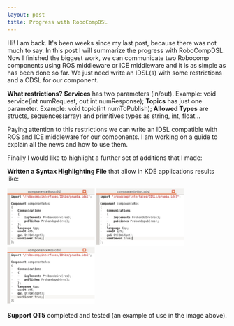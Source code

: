 ```yaml
---
layout: post
title: Progress with RoboCompDSL
---
```


Hi! I am back.
It's been weeks since my last post, because there was not much to say. In this post I will summarize the progress with RoboCompDSL.
Now I finished the biggest work, we can communicate two Robocomp components using ROS middleware or ICE middleware and it is as simple as has been done so far. We just need write an IDSL(s) with some restrictions and a CDSL for our component.

**What restrictions?**
**Services** has two parameters (in/out).
Example: void service(int numRequest, out int numResponse);
**Topics** has just one parameter.
Example: void topic(int numToPublish);
**Allowed Types** are structs, sequences(array) and primitives types as string, int, float...

Paying attention to this restrictions we can write an IDSL compatible with ROS and ICE middleware for our components. I am working on a guide to explain all the news and how to use them.

Finally I would like to highlight a further set of additions that I made:

**Written a Syntax Highlighting File** that allow in KDE applications results like:

<img src="images/week6.png" alt="" width="200"/> <img src="images/week6.png" alt="" width="200"/> <img src="images/week6.png" alt="" width="200"/>

**Support QT5** completed and tested (an example of use in the image above).